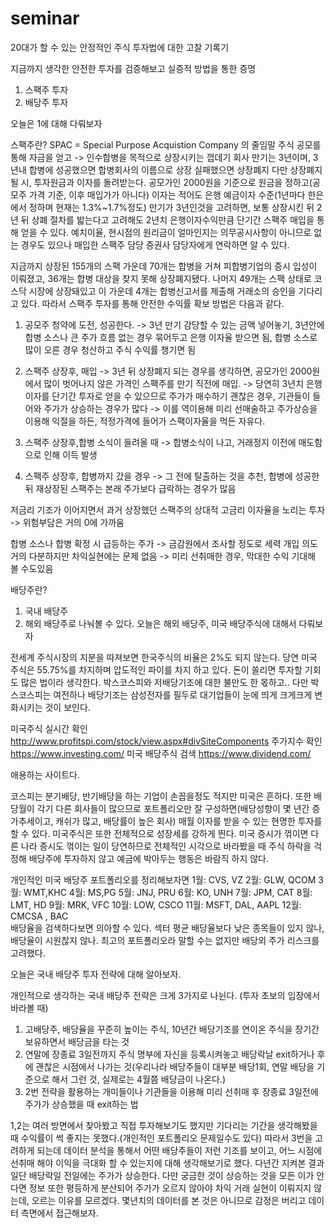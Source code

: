 # seminar
20대가 할 수 있는 안정적인 주식 투자법에 대한 고찰 기록기

지금까지 생각한 안전한 투자를 검증해보고 실증적 방법을 통한 증명 

1. 스팩주 투자 
2. 배당주 투자 
 
 
 오늘은 1에 대해 다뤄보자 
 
 스팩주란? 
 SPAC = Special Purpose Acquistion Company 의 줄임말 
 주식 공모를 통해 자금을 얻고 -> 인수합병을 목적으로 상장시키는 껍데기 회사 
 만기는 3년이며, 3년내 합병에 성공했으면 합병회사의 이름으로 상장 
 실패했으면 상장폐지 
 다만 상장폐지 될 시, 투자원금과 이자를 돌려받는다. 
 공모가인 2000원을 기준으로 원금을 정하고(공모주 가격 기준, 이후 매입가가 아니다)
 이자는 적어도 은행 예금이자 수준(1년마다 한은에서 정하며 현재는 1.3%~1.7%정도) 
 만기가 3년인것을 고려하면, 보통 상장시킨 뒤 2년 뒤 상폐 절차를 밟는다고 고려해도 2년치 은행이자수익만큼 단기간 스팩주 매입을 통해 얻을 수 있다. 
 예치이율, 현시점의 원리금이 얼마인지는 의무공시사항이 아니므로 없는 경우도 있으나 매입한 스팩주 담당 증권사 담당자에게 연락하면 알 수 있다. 
 
 지금까지 상장된 155개의 스팩 가운데 70개는 합병을 거쳐 피합병기업의 증시 입성이 이뤄졌고, 36개는 합병 대상을 찾지 못해 상장폐지됐다. 나머지 49개는 스팩 상태로 코스닥 시장에 상장돼있고 이 가운데 4개는 합병신고서를 제출해 거래소의 승인을 기다리고 있다.
 따라서 스팩주 투자를 통해 안전한 수익률 확보 방법은 다음과 같다. 
 
 1. 공모주 청약에 도전, 성공한다. -> 3년 만기 감당할 수 있는 금액 넣어놓기, 3년안에 합병 소스나 큰 주가 흐름 없는 경우 묶어두고 은행 이자율 받으면 됨, 합병 소스로 많이 오른 경우 청산하고 주식 수익률 챙기면 됨 
 
 2. 스팩주 상장후, 매입 -> 3년 뒤 상장폐지 되는 경우를 생각하면, 공모가인 2000원에서 많이 벗어나지 않은 가격인 스팩주를 만기 직전에 매입. 
 -> 당연히 3년치 은행이자를 단기간 투자로 얻을 수 있으므로 주가가 매수하기 괜찮은 경우, 기관들이 들어와 주가가 상승하는 경우가 많다
 -> 이를 역이용해 미리 선매술하고 주가상승을 이용해 익절을 하든, 적정가격에 들어가 스팩이자율을 먹든 자유다. 
 
 3. 스팩주 상장후,합병 소식이 들려올 때 -> 합병소식이 나고, 거래정지 이전에 매도함으로 인해 이득 발생 
 
 4. 스팩주 상장후, 합병까지 갔을 경우 -> 그 전에 탈출하는 것을 추천, 합병에 성공한 뒤 재상장된 스팩주는 본래 주가보다 급락하는 경우가 많음 
 
 저금리 기조가 이어지면서 과거 상장했던 스팩주의 상대적 고금리 이자율을 노리는 투자 -> 위험부담은 거의 0에 가까움 
 
 합병 소스나 합병 확정 시 급등하는 주가 -> 금감원에서 조사할 정도로 세력 개입 의도 거의 다분하지만 차익실현에는 문제 없음 -> 미리 선취매한 경우, 막대한 수익 기대해 볼 수도있음


배당주란? 
1. 국내 배당주 
2. 해외 배당주로 나눠볼 수 있다. 
오늘은 해외 배당주, 미국 배당주식에 대해서 다뤄보자 

전세계 주식시장의 지분을 따져보면 한국주식의 비율은 2%도 되지 않는다. 당연 미국 주식은 55.75%를 차지하며 압도적인 파이를 차지 하고 있다. 돈이 쏠리면 투자할 기회도 많은 법이라 생각한다. 박스코스피와 저배당기조에 대한 불만도 한 몫하고.. 다만 박스코스피는 여전하나 배당기조는 삼성전자를 필두로 대기업들이 눈에 띄게 크게크게 변화시키는 것이 보인다. 

미국주식 실시간 확인 
http://www.profitspi.com/stock/view.aspx#divSiteComponents 
주가지수 확인 
https://www.investing.com/ 
미국 배당주식 검색 
https://www.dividend.com/ 

애용하는 사이트다. 

코스피는 분기배당, 반기배당을 하는 기업이 손꼽을정도 적지만 미국은 흔하다. 또한 배당월이 각기 다른 회사들이 많으므로
포트폴리오만 잘 구성하면(배당성향이 몇 년간 증가추세이고, 캐쉬가 많고, 배당률이 높은 회사) 매월 이자를 받을 수 있는 현명한 투자를 할 수 있다. 
미국주식은 또한 전체적으로 성장세를 강하게 띈다. 미국 증시가 꺾이면 다른 나라 증시도 꺾이는 일이 당연하므로 전체적인 시각으로 바라봤을 때 주식 하락을 걱정해 배당주에 투자하지 않고 예금에 박아두는 행동은 바람직 하지 않다. 

개인적인 미국 배당주 포트폴리오를 정리해보자면 
1월: CVS, VZ 
2월: GLW, QCOM 
3월: WMT,KHC 
4월: MS,PG 
5월: JNJ, PRU 
6월: KO, UNH
7월: JPM, CAT 
8월: LMT, HD 
9월: MRK, VFC 
10월: LOW, CSCO 
11월: MSFT, DAL, AAPL 
12월: CMCSA , BAC  
배당율을 검색하다보면 의아할 수 있다. 섹터 평균 배당율보다 낮은 종목들이 있지 않나, 배당율이 시원찮지 않나. 최고의 포트폴리오라 말할 수는 없지만 배당외 주가 리스크를 고려했다. 


오늘은 국내 배당주 투자 전략에 대해 알아보자. 

개인적으로 생각하는 국내 배당주 전략은 크게 3가지로 나뉜다. (투자 초보의 입장에서 바라볼 때)
1. 고배당주, 배당율을 꾸준히 높이는 주식, 10년간 배당기조를 연이온 주식을 장기간 보유하면서 배당금을 타는 것 
2. 연말에 장종료 3일전까지 주식 명부에 자신을 등록시켜놓고 배당락날 exit하거나 후에 괜찮은 시점에서 나가는 것(우리나라 배당주들이 대부분 배당1회, 연말 배당을 기준으로 해서 그런 것, 실제로는 4월쯤 배당금이 나온다.)  
3. 2번 전략을 활용하는 개미들이나 기관들을 이용해 미리 선취매 후 장종료 3일전에 주가가 상승했을 때 exit하는 법 

1,2는 여러 방면에서 찾아봤고 직접 투자해보기도 했지만 기다리는 기간을 생각해봤을 때 수익률이 썩 좋지는 못했다.(개인적인 포트폴리오 문제일수도 있다) 
따라서 3번을 고려하게 되는데 데이터 분석을 통해서 어떤 배당주들이 저런 기조를 보이고, 어느 시점에 선취매 해야 이익을 극대화 할 수 있는지에 대해 생각해보기로 했다. 다년간 지켜본 결과 일단 배당락일 전일에는 주가가 상승한다. 다만 궁금한 것이 상승하는 것을 모든 이가 안다면 정보 또한 평등하게 분산되어 주가가 오르지 않아야 차익 거래 실현이 이뤄지지 않는데, 오르는 이유를 모르겠다. 몇년치의 데이터를 본 것은 아니므로 감정은 버리고 데이터 측면에서 접근해보자. 
 

